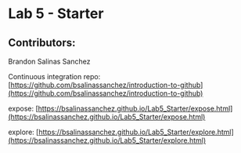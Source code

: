 # Lab 5 - Starter

## Contributors:

Brandon Salinas Sanchez

Continuous integration repo: [https://github.com/bsalinassanchez/introduction-to-github](https://github.com/bsalinassanchez/introduction-to-github)

expose: [https://bsalinassanchez.github.io/Lab5_Starter/expose.html](https://bsalinassanchez.github.io/Lab5_Starter/expose.html)

explore: [https://bsalinassanchez.github.io/Lab5_Starter/explore.html](https://bsalinassanchez.github.io/Lab5_Starter/explore.html)
